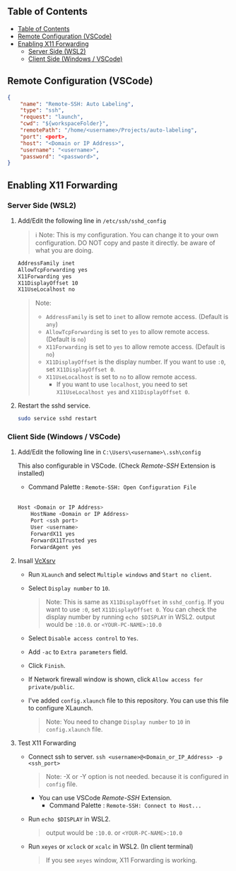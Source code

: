 ## Table of Contents

- [Table of Contents](#table-of-contents)
- [Remote Configuration (VSCode)](#remote-configuration-vscode)
- [Enabling X11 Forwarding](#enabling-x11-forwarding)
  - [Server Side (WSL2)](#server-side-wsl2)
  - [Client Side (Windows / VSCode)](#client-side-windows--vscode)

## Remote Configuration (VSCode)

```json
{
    "name": "Remote-SSH: Auto Labeling",
    "type": "ssh",
    "request": "launch",
    "cwd": "${workspaceFolder}",
    "remotePath": "/home/<username>/Projects/auto-labeling",
    "port": <port>,
    "host": "<Domain or IP Address>",
    "username": "<username>",
    "password": "<password>",
}
```

## Enabling X11 Forwarding

### Server Side (WSL2)

1. Add/Edit the following line in `/etc/ssh/sshd_config`

   > ℹ️ Note:
   > This is my configuration. You can change it to your own configuration.
   > DO NOT copy and paste it directly. be aware of what you are doing.

   ```bash
   AddressFamily inet
   AllowTcpForwarding yes
   X11Forwarding yes
   X11DisplayOffset 10
   X11UseLocalhost no
   ```

   > Note:
   >
   > - `AddressFamily` is set to `inet` to allow remote access. (Default is `any`)
   > - `AllowTcpForwarding` is set to `yes` to allow remote access. (Default is `no`)
   > - `X11Forwarding` is set to `yes` to allow remote access. (Default is `no`)
   > - `X11DisplayOffset` is the display number. If you want to use `:0`, set `X11DisplayOffset 0`.
   > - `X11UseLocalhost` is set to `no` to allow remote access.
   >   - If you want to use `localhost`, you need to set `X11UseLocalhost yes` and `X11DisplayOffset 0`.

2. Restart the sshd service.

   ```bash
   sudo service sshd restart
   ```

### Client Side (Windows / VSCode)

1. Add/Edit the following line in `C:\Users\<username>\.ssh\config`

   This also configurable in VSCode. (Check _Remote-SSH_ Extension is installed)

   - Command Palette : `Remote-SSH: Open Configuration File`

   <br>

   ```bash
   Host <Domain or IP Address>
       HostName <Domain or IP Address>
       Port <ssh port>
       User <username>
       ForwardX11 yes
       ForwardX11Trusted yes
       ForwardAgent yes
   ```

2. Insall [VcXsrv](https://sourceforge.net/projects/vcxsrv/)

   - Run `XLaunch` and select `Multiple windows` and `Start no client`.
   - Select `Display number` to `10`.

     > Note: This is same as `X11DisplayOffset` in `sshd_config`.
     > If you want to use `:0`, set `X11DisplayOffset 0`.
     > You can check the display number by running `echo $DISPLAY` in WSL2.
     > output would be `:10.0`. or `<YOUR-PC-NAME>:10.0`

   - Select `Disable access control` to `Yes`.
   - Add `-ac` to `Extra parameters` field.
   - Click `Finish`.

   - If Network firewall window is shown, click `Allow access for private/public`.

   - I've added `config.xlaunch` file to this repository.
     You can use this file to configure XLaunch.
     > Note: You need to change `Display number` to `10` in `config.xlaunch` file.

3. Test X11 Forwarding

   - Connect ssh to server.
     `ssh <username>@<Domain_or_IP_Address> -p <ssh_port>`

     > Note: -X or -Y option is not needed. because it is configured in `config` file.

     - You can use VSCode _Remote-SSH_ Extension.
       - Command Palette : `Remote-SSH: Connect to Host...`

   - Run `echo $DISPLAY` in WSL2.

     > output would be `:10.0`. or `<YOUR-PC-NAME>:10.0`

   - Run `xeyes` or `xclock` or `xcalc` in WSL2. (In client terminal)
     > If you see `xeyes` window, X11 Forwarding is working.
